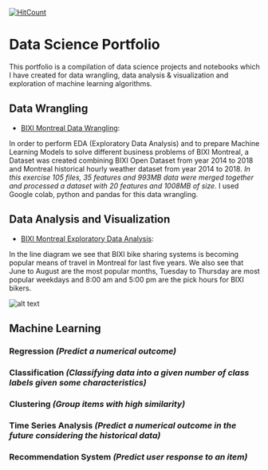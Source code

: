 [![HitCount](http://hits.dwyl.io/bmshahrier/data-science-portfolio.svg)](http://hits.dwyl.io/bmshahrier/data-science-portfolio)

# Data Science Portfolio

This portfolio is a compilation of data science projects and notebooks which I have created for data wrangling, data analysis & visualization and exploration of machine learning algorithms.

## Data Wrangling
- [BIXI Montreal Data Wrangling](https://github.com/bmshahrier/bixi-montreal/blob/master/bixi_montreal_data_wrangling.ipynb): 

In order to perform EDA (Exploratory Data Analysis) and to prepare Machine Learning Models to solve different business problems of BIXI Montreal, a Dataset was created combining BIXI Open Dataset from year 2014 to 2018 and Montreal historical hourly weather dataset from year 2014 to 2018. *In this exercise 105 files, 35 features and 993MB data were merged together and processed a dataset with 20 features and 1008MB of size*. I used Google colab, python and pandas for this data wrangling. 

## Data Analysis and Visualization
- [BIXI Montreal Exploratory Data Analysis](https://github.com/bmshahrier/bixi-montreal/blob/master/bixi_montreal_exploratory_data_analysis.ipynb):

In the line diagram we see that BIXI bike sharing systems is becoming popular means of travel in Montreal for last five years. We also see that June to August are the most popular months, Tuesday to Thursday are most popular weekdays and 8:00 am and 5:00 pm are the pick hours for BIXI bikers.

![alt text](https://github.com/bmshahrier/bixi-montreal/blob/master/images/bixi-month-week-hour.png "BIXI Monthly Weekly Hourly Trips ny Year")
## Machine Learning
### Regression *(Predict a numerical outcome)*
### Classification *(Classifying data into a given number of class labels given some characteristics)*
### Clustering *(Group items with high similarity)*
### Time Series Analysis *(Predict a numerical outcome in the future considering the historical data)*
### Recommendation System *(Predict user response to an item)*

